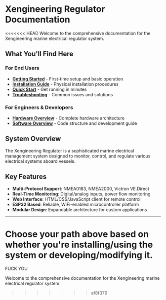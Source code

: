 # Xengineering Regulator Documentation

<<<<<<< HEAD
Welcome to the comprehensive documentation for the Xengineering marine electrical regulator system.

## What You'll Find Here

### For End Users
- **[Getting Started](basic-use/getting-started.md)** - First-time setup and basic operation
- **[Installation Guide](basic-use/installation.md)** - Physical installation procedures  
- **[Quick Start](basic-use/quick-start.md)** - Get running in minutes
- **[Troubleshooting](basic-use/troubleshooting.md)** - Common issues and solutions

### For Engineers & Developers
- **[Hardware Overview](hardware/index.md)** - Complete hardware architecture
- **[Software Overview](software/index.md)** - Code structure and development guide

## System Overview

The Xengineering Regulator is a sophisticated marine electrical management system designed to monitor, control, and regulate various electrical systems aboard vessels.

## Key Features

- **Multi-Protocol Support**: NMEA0183, NMEA2000, Victron VE.Direct
- **Real-Time Monitoring**: Digital/analog inputs, power flow monitoring  
- **Web Interface**: HTML/CSS/JavaScript client for remote control
- **ESP32 Based**: Reliable, WiFi-enabled microcontroller platform
- **Modular Design**: Expandable architecture for custom applications

---

Choose your path above based on whether you're installing/using the system or developing/modifying it.
=======
FUCK YOU

Welcome to the comprehensive documentation for the Xengineering marine electrical regulator system.
>>>>>>> af8f379
